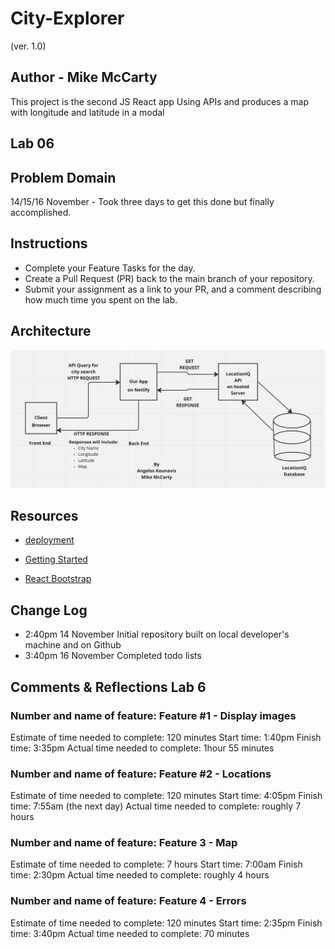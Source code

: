 # City-Explorer

(ver. 1.0)

## Author - Mike McCarty

This project is the second JS React app Using APIs and produces a map with longitude and latitude in a modal

## Lab 06

## Problem Domain

14/15/16 November - Took three days to get this done but finally accomplished.

## Instructions

- Complete your Feature Tasks for the day.
- Create a Pull Request (PR) back to the main branch of your repository.
- Submit your assignment as a link to your PR, and a comment describing how much time you spent on the lab.

## Architecture

![Architecture](architecture.png)

## Resources

- [deployment](https://facebook.github.io/create-react-app/docs/deployment)

- [Getting Started](https://reactjs.org/docs/getting-started.html)

- [React Bootstrap](https://react-bootstrap.github.io/)

## Change Log

- 2:40pm 14 November Initial repository built on local developer's machine and on Github
- 3:40pm 16 November Completed todo lists

## Comments & Reflections Lab 6

### Number and name of feature: Feature #1 - Display images

Estimate of time needed to complete: 120 minutes
Start time: 1:40pm
Finish time: 3:35pm
Actual time needed to complete:  1hour 55 minutes

### Number and name of feature: Feature #2 - Locations

Estimate of time needed to complete: 120 minutes
Start time: 4:05pm
Finish time: 7:55am (the next day)
Actual time needed to complete: roughly 7 hours

### Number and name of feature: Feature 3 - Map

Estimate of time needed to complete: 7 hours
Start time: 7:00am
Finish time: 2:30pm
Actual time needed to complete: roughly 4 hours

### Number and name of feature: Feature 4 - Errors

Estimate of time needed to complete: 120 minutes
Start time: 2:35pm
Finish time: 3:40pm
Actual time needed to complete: 70 minutes

